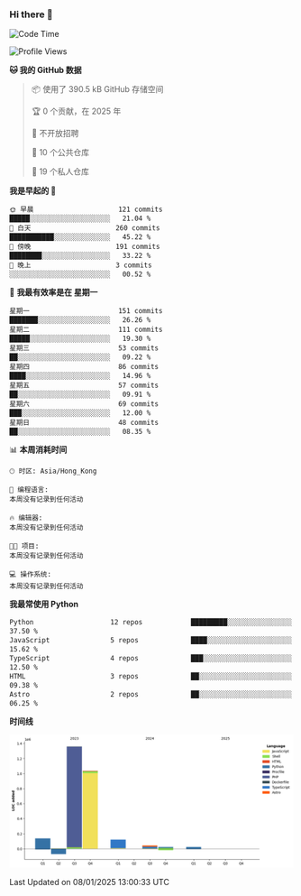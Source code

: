 ### Hi there 👋

<!--
**Mrzqd/Mrzqd** is a ✨ _special_ ✨ repository because its `README.md` (this file) appears on your GitHub profile.

Here are some ideas to get you started:

- 🔭 I’m currently working on ...
- 🌱 I’m currently learning ...
- 👯 I’m looking to collaborate on ...
- 🤔 I’m looking for help with ...
- 💬 Ask me about ...
- 📫 How to reach me: ...
- 😄 Pronouns: ...
- ⚡ Fun fact: ...
-->
<!--START_SECTION:waka-->
![Code Time](http://img.shields.io/badge/Code%20Time-260%20hrs%2011%20mins-blue)

![Profile Views](http://img.shields.io/badge/%E4%B8%AA%E4%BA%BA%E8%B5%84%E6%96%99%E8%A7%82%E7%9C%8B%E6%AC%A1%E6%95%B0-0-blue)

**🐱 我的 GitHub 数据** 

> 📦  使用了 390.5 kB GitHub 存储空间 
 > 
> 🏆 0 个贡献，在 2025 年
 > 
> 🚫 不开放招聘
 > 
> 📜 10 个公共仓库 
 > 
> 🔑 19 个私人仓库 
 > 
**我是早起的 🐤** 

```text
🌞 早晨                     121 commits         █████░░░░░░░░░░░░░░░░░░░░   21.04 % 
🌆 白天                     260 commits         ███████████░░░░░░░░░░░░░░   45.22 % 
🌃 傍晚                     191 commits         ████████░░░░░░░░░░░░░░░░░   33.22 % 
🌙 晚上                     3 commits           ░░░░░░░░░░░░░░░░░░░░░░░░░   00.52 % 
```
📅 **我最有效率是在 星期一** 

```text
星期一                      151 commits         ███████░░░░░░░░░░░░░░░░░░   26.26 % 
星期二                      111 commits         █████░░░░░░░░░░░░░░░░░░░░   19.30 % 
星期三                      53 commits          ██░░░░░░░░░░░░░░░░░░░░░░░   09.22 % 
星期四                      86 commits          ████░░░░░░░░░░░░░░░░░░░░░   14.96 % 
星期五                      57 commits          ██░░░░░░░░░░░░░░░░░░░░░░░   09.91 % 
星期六                      69 commits          ███░░░░░░░░░░░░░░░░░░░░░░   12.00 % 
星期日                      48 commits          ██░░░░░░░░░░░░░░░░░░░░░░░   08.35 % 
```


📊 **本周消耗时间** 

```text
🕑︎ 时区: Asia/Hong_Kong

💬 编程语言: 
本周没有记录到任何活动

🔥 编辑器: 
本周没有记录到任何活动

🐱‍💻 项目: 
本周没有记录到任何活动

💻 操作系统: 
本周没有记录到任何活动
```

**我最常使用 Python** 

```text
Python                   12 repos            █████████░░░░░░░░░░░░░░░░   37.50 % 
JavaScript               5 repos             ████░░░░░░░░░░░░░░░░░░░░░   15.62 % 
TypeScript               4 repos             ███░░░░░░░░░░░░░░░░░░░░░░   12.50 % 
HTML                     3 repos             ██░░░░░░░░░░░░░░░░░░░░░░░   09.38 % 
Astro                    2 repos             ██░░░░░░░░░░░░░░░░░░░░░░░   06.25 % 
```



**时间线**

![Lines of Code chart](https://raw.githubusercontent.com/Mrzqd/Mrzqd/main/assets/bar_graph.png)


 Last Updated on 08/01/2025 13:00:33 UTC
<!--END_SECTION:waka-->
